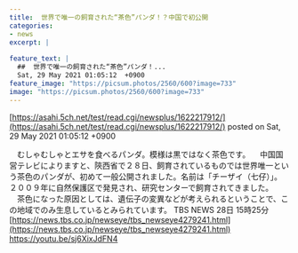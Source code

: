 ```yaml
---
title:  世界で唯一の飼育された“茶色”パンダ！？中国で初公開  
categories:
- news
excerpt: |
  
feature_text: |
  ##  世界で唯一の飼育された“茶色”パンダ！...
  Sat, 29 May 2021 01:05:12  +0900
feature_image: "https://picsum.photos/2560/600?image=733"
image: "https://picsum.photos/2560/600?image=733"
---
```


[https://asahi.5ch.net/test/read.cgi/newsplus/1622217912/](https://asahi.5ch.net/test/read.cgi/newsplus/1622217912/)
posted on Sat, 29 May 2021 01:05:12  +0900

<!--more-->

　むしゃむしゃとエサを食べるパンダ。模様は黒ではなく茶色です。 　中国国営テレビによりますと、陝西省で２８日、飼育されているものでは世界唯一という茶色のパンダが、初めて一般公開されました。名前は「チーザイ（七仔）」。２００９年に自然保護区で発見され、研究センターで飼育されてきました。 　茶色になった原因としては、遺伝子の変異などが考えられるということで、この地域でのみ生息しているとみられています。 TBS NEWS 28日 15時25分 [https://news.tbs.co.jp/newseye/tbs_newseye4279241.html](https://news.tbs.co.jp/newseye/tbs_newseye4279241.html) https://youtu.be/sj6XixJdFN4

